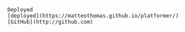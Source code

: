 # <platformer>
    Deployed
    [deployed](https://matteothomas.github.io/platformer/)
    [GitHub](http://github.com)

